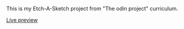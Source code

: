 This is my Etch-A-Sketch project from "The odin project" curriculum.

[Live preview](https://ribaishtiaq.github.io/Etch-A-Sketch/)
